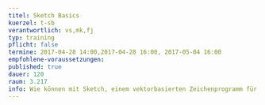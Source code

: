 ```yaml
---
titel: Sketch Basics
kuerzel: t-sb
verantwortlich: vs,mk,fj
typ: training
pflicht: false
termine: 2017-04-28 14:00,2017-04-28 16:00, 2017-05-04 16:00
empfohlene-voraussetzungen: 
published: true
dauer: 120
raum: 3.217
info: Wie können mit Sketch, einem vektorbasierten Zeichenprogramm für den Mac, Mockups für grafische Benutzeroberflächen und Interfaces erstellt werden?
---
```



